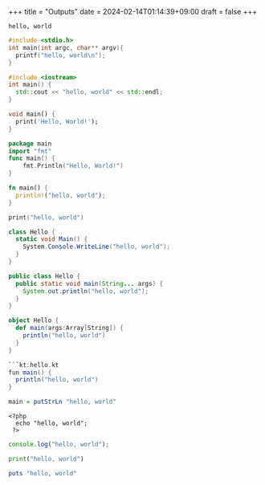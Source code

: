+++
title = "Outputs"
date = 2024-02-14T01:14:39+09:00
draft = false
+++

```console
hello, world
```

```c:hello.c
#include <stdio.h>
int main(int argc, char** argv){
  printf("hello, world\n");
}
```

```cpp:hello.cpp
#include <iostream>
int main() {
  std::cout << "hello, world" << std::endl;
}
```

```dart:hello.dart
void main() {
  print('Hello, World!');
}
```

```go:hello.go
package main
import "fmt"
func main() {
    fmt.Println("Hello, World!")
}
```

```rs:hello.rs
fn main() {
  println!("hello, world");
}
```

```swift:hello.swift
print("hello, world")
```

```cs:hello.cs
class Hello {
  static void Main() {
    System.Console.WriteLine("hello, world");
  }
}
```

```java:hello.java
public class Hello {
  public static void main(String... args) {
    System.out.println("hello, world");
  }
}
```

```scala:hello.scala
object Hello {
  def main(args:Array[String]) {
    println("hello, world")
  }
}

```kt:hello.kt
fun main() {
  println("hello, world")
}
```

```hs:hello.hs
main = putStrLn "hello, world"
```

```php:hello.php
<?php
  echo "hello, world";
 ?>
```

```js:hello.js
console.log("hello, world");
```

```py:hello.py
print("hello, world")
```

```rb:hello.rb
puts "hello, world"
```